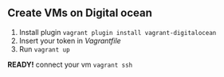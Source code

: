## Create VMs on Digital ocean
1. Install plugin ```vagrant plugin install vagrant-digitalocean```
2. Insert your token in *Vagrantfile*
3. Run ```vagrant up```

**READY!** connect your vm ```vagrant ssh```
